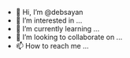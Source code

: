 - 👋 Hi, I’m @debsayan
- 👀 I’m interested in ...
- 🌱 I’m currently learning ...
- 💞️ I’m looking to collaborate on ...
- 📫 How to reach me ...

<!---
debsayan/debsayan is a ✨ special ✨ repository because its `README.md` (this file) appears on your GitHub profile.
You can click the Preview link to take a look at your changes.
--->
